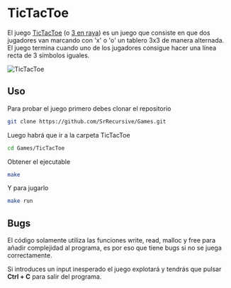 # TicTacToe

El juego [TicTacToe](https://en.wikipedia.org/wiki/Tic-tac-toe) (o [3 en raya](https://es.wikipedia.org/wiki/Tres_en_l%C3%ADnea)) es un juego que consiste en que dos jugadores van marcando con 'x' o 'o' un tablero 3x3 de manera alternada. El juego termina cuando uno de los jugadores consigue hacer una línea recta de 3 símbolos iguales.

![TicTacToe](https://upload.wikimedia.org/wikipedia/commons/thumb/3/32/Tic_tac_toe.svg/800px-Tic_tac_toe.svg.png)

## Uso

Para probar el juego primero debes clonar el repositorio
```Bash
git clone https://github.com/SrRecursive/Games.git
```
Luego habrá que ir a la carpeta TicTacToe
```Bash
cd Games/TicTacToe
```
Obtener el ejecutable
```Bash
make
```
Y para jugarlo
```Bash
make run
```

## Bugs

El código solamente utiliza las funciones write, read, malloc y free para añadir complejidad al programa, es por eso que tiene bugs si no se juega correctamente.

Si introduces un input inesperado el juego explotará y tendrás que pulsar **Ctrl + C** para salir del programa.
